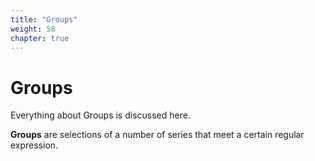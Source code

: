 ```yaml
---
title: "Groups"
weight: 58
chapter: true
---
```


# Groups

Everything about Groups is discussed here.

**Groups** are selections of a number of series that meet a certain regular expression.
